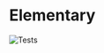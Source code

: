 # Elementary

![Tests](https://github.com/Robert-Forrest/elementary/actions/workflows/tests.yml/badge.svg)
